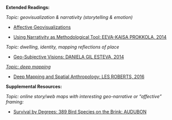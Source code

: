 **Extended Readings:**

_Topic: geovisualization & narrativity (storytelling & emotion)_

- [Affective Geovisualizations](https://drive.google.com/file/d/1aqMFkewNT9s9nrAecAVYiaBAbtCrf7xj/view?usp=sharing)

-   [Using Narrativity as Methodological Tool: EEVA-KAISA PROKKOLA, 2014](https://drive.google.com/file/d/1w8kM9zdfNRA0bLaQJn5Zvdl8SCuz52Nu/view?usp=sharing)

_Topic: dwelling, identity, mapping reflections of place_

-   [Geo-Subjective Visions: DANIELA GIL ESTEVA, 2014](http://www.scapegoatjournal.org/docs/06/Scapegoat_06_Gil%20Esteva_Geo-Subjective%20Visions.pdf)

_[Topic: deep mapping](https://polis.iupui.edu/defining-deep-maps/)_

-   [Deep Mapping and Spatial Anthropology: LES ROBERTS, 2016](https://www.mdpi.com/2076-0787/5/1/5/htm)

**Supplemental Resources:**

_Topic: online story/web maps with interesting geo-narrative or “affective” framing:_

-   [Survival by Degrees: 389 Bird Species on the Brink: AUDUBON](https://www.audubon.org/climate/survivalbydegrees#climate2-survival-search)
